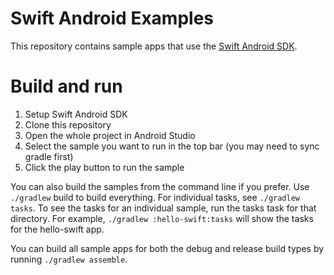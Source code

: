 # Swift Android Examples

This repository contains sample apps that use the [Swift Android SDK](https://www.swift.org/).

# Build and run

1. Setup Swift Android SDK
2. Clone this repository
3. Open the whole project in Android Studio
4. Select the sample you want to run in the top bar (you may need to sync gradle first)
5. Click the play button to run the sample

You can also build the samples from the command line if you prefer. Use `./gradlew` build to build everything. For individual tasks, see `./gradlew tasks`. To see the tasks for an individual sample, run the tasks task for that directory. For example, `./gradlew :hello-swift:tasks` will show the tasks for the hello-swift app.

You can build all sample apps for both the debug and release build types by running `./gradlew assemble`.
